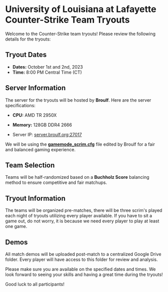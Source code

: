 # University of Louisiana at Lafayette Counter-Strike Team Tryouts

Welcome to the Counter-Strike team tryouts! Please review the following details for the tryouts:

## Tryout Dates
- **Dates:** October 1st and 2nd, 2023
- **Time:** 8:00 PM Central Time (CT)

## Server Information
The server for the tryouts will be hosted by **Broulf**. Here are the server specifications:
- **CPU:** AMD TR 2950X
- **Memory:** 128GB DDR4 2666

- Server IP: [server.broulf.org:27017](steam://connect/server.broulf.org:27017)

We will be using the [**gamemode_scrim.cfg**](https://raw.githubusercontent.com/Broulf/UL-CS/main/cs2/gamemode_scrim.cfg) file edited by Broulf for a fair and balanced gaming experience.

## Team Selection
Teams will be half-randomized based on a **Buchholz Score** balancing method to ensure competitive and fair matchups.

## Tryout Information
The teams will be organized pre-matches, there will be three scrim's played each night of tryouts utilizing every player available. If you have to sit a game out, do not worry, it is because we need every player to play at least one game.

## Demos
All match demos will be uploaded post-match to a centralized Google Drive folder. Every player will have access to this folder for review and analysis.

Please make sure you are available on the specified dates and times. We look forward to seeing your skills and having a great time during the tryouts!

Good luck to all participants!
